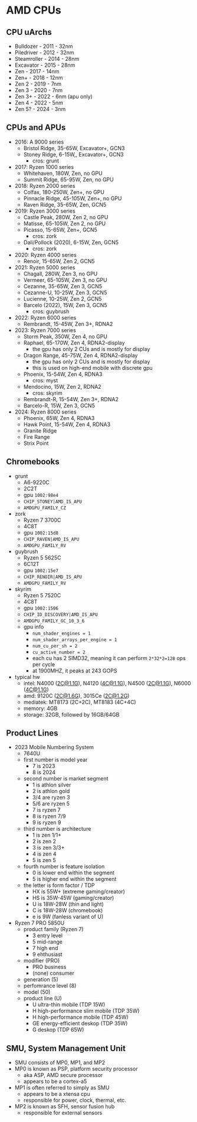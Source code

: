 AMD CPUs
========

## CPU uArchs

- Bulldozer   - 2011 - 32nm
- Piledriver  - 2012 - 32nm
- Steamroller - 2014 - 28nm
- Excavator   - 2015 - 28nm
- Zen         - 2017 - 14nm
- Zen+        - 2018 - 12nm
- Zen 2       - 2019 - 7nm
- Zen 3       - 2020 - 7nm
- Zen 3+      - 2022 - 6nm (apu only)
- Zen 4       - 2022 - 5nm
- Zen 5?      - 2024 - 3nm

## CPUs and APUs

- 2016: A 9000 series
  - Bristol Ridge, 35-65W, Excavator+, GCN3
  - Stoney Ridge, 6-15W,, Excavator+, GCN3
    - cros: grunt
- 2017: Ryzen 1000 series
  - Whitehaven, 180W, Zen, no GPU
  - Summit Ridge, 65-95W, Zen, no GPU
- 2018: Ryzen 2000 series
  - Colfax, 180-250W, Zen+, no GPU
  - Pinnacle Ridge, 45-105W, Zen+, no GPU
  - Raven Ridge, 35-65W, Zen, GCN5
- 2019: Ryzen 3000 series
  - Castle Peak, 280W, Zen 2, no GPU
  - Matisse, 65-105W, Zen 2, no GPU
  - Picasso, 15-65W, Zen+, GCN5
    - cros: zork
  - Dali/Pollock (2020), 6-15W, Zen, GCN5
    - cros: zork
- 2020: Ryzen 4000 series
  - Renoir, 15-65W, Zen 2, GCN5
- 2021: Ryzen 5000 series
  - Chagall, 280W, Zen 3, no GPU
  - Vermeer, 65-105W, Zen 3, no GPU
  - Cezanne, 35-65W, Zen 3, GCN5
  - Cezanne-U, 10-25W, Zen 3, GCN5
  - Lucienne, 10-25W, Zen 2, GCN5
  - Barcelo (2022), 15W, Zen 3, GCN5
    - cros: guybrush
- 2022: Ryzen 6000 series
  - Rembrandt, 15-45W, Zen 3+, RDNA2
- 2023: Ryzen 7000 series
  - Storm Peak, 350W, Zen 4, no GPU
  - Raphael, 65-170W, Zen 4, RDNA2-display
    - the gpu has only 2 CUs and is mostly for display
  - Dragon Range, 45-75W, Zen 4, RDNA2-display
    - the gpu has only 2 CUs and is mostly for display
    - this is used on high-end mobile with discrete gpu
  - Phoenix, 15-54W, Zen 4, RDNA3
    - cros: myst
  - Mendocino, 15W, Zen 2, RDNA2
    - cros: skyrim
  - Rembrandt-R, 15-54W, Zen 3+, RDNA2
  - Barcelo-R, 15W, Zen 3, GCN5
- 2024: Ryzen 8000 series
  - Phoenix, 65W, Zen 4, RDNA3
  - Hawk Point, 15-54W, Zen 4, RDNA3
  - Granite Ridge
  - Fire Range
  - Strix Point

## Chromebooks

- grunt
  - A6-9220C
  - 2C2T
  - gpu `1002:98e4`
  - `CHIP_STONEY|AMD_IS_APU`
  - `AMDGPU_FAMILY_CZ`
- zork
  - Ryzen 7 3700C
  - 4C8T
  - gpu `1002:15d8`
  - `CHIP_RAVEN|AMD_IS_APU`
  - `AMDGPU_FAMILY_RV`
- guybrush
  - Ryzen 5 5625C
  - 6C12T
  - gpu `1002:15e7`
  - `CHIP_RENOIR|AMD_IS_APU`
  - `AMDGPU_FAMILY_RV`
- skyrim
  - Ryzen 5 7520C
  - 4C8T
  - gpu `1002:1506`
  - `CHIP_ID_DISCOVERY|AMD_IS_APU`
  - `AMDGPU_FAMILY_GC_10_3_6`
  - gpu info
    - `num_shader_engines = 1`
    - `num_shader_arrays_per_engine = 1`
    - `num_cu_per_sh = 2`
    - `cu_active_number = 2`
    - each cu has 2 SIMD32, meaning it can perform `2*32*2=128` ops per cycle
    - at 1900MHZ, it peaks at 243 GOPS
- typical hw
  - intel: N4000 (2C@1.1G), N4120 (4C@1.1G), N4500 (2C@1.1G), N6000 (4C@1.1G)
  - amd: 9120C (2C@1.6G), 3015Ce (2C@1.2G)
  - mediatek: MT8173 (2C+2C), MT8183 (4C+4C)
  - memory: 4GB
  - storage: 32GB, followed by 16GB/64GB

## Product Lines

- 2023 Mobile Numbering System
  - 7640U
  - first number is model year
    - 7 is 2023
    - 8 is 2024
  - second number is market segment
    - 1 is athlon silver
    - 2 is athlon gold
    - 3/4 are ryzen 3
    - 5/6 are ryzen 5
    - 7 is ryzen 7
    - 8 is ryzen 7/9
    - 9 is ryzen 9
  - third number is architecture
    - 1 is zen 1/1+
    - 2 is zen 2
    - 3 is zen 3/3+
    - 4 is zen 4
    - 5 is zen 5
  - fourth number is feature isolation
    - 0 is lower end within the segment
    - 5 is higher end within the segment
  - the letter is form factor / TDP
    - HX is 55W+ (extreme gaming/creator)
    - HS is 35W-45W (gaming/creator)
    - U is 18W-28W (thin and light)
    - C is 18W-28W (chromebook)
    - e is 9W (fanless variant of U)
- Ryzen 7 PRO 5850U 
  - product family (Ryzen 7)
    - 3 entry level
    - 5 mid-range
    - 7 high end
    - 9 ehthusiast
  - modifier (PRO)
    - PRO business
    - (none) consumer
  - generation (5)
  - perfomrance level (8)
  - model (50)
  - product line (U)
    - U ultra-thin mobile (TDP 15W)
    - H high-performance slim mobile (TDP 35W)
    - H high-performance mobile (TDP 45W)
    - GE energy-efficient deskop (TDP 35W)
    - G deskop (TDP 65W)

## SMU, System Management Unit

- SMU consists of MP0, MP1, and MP2
- MP0 is known as PSP, platform security processor
  - aka ASP, AMD secure processor
  - appears to be a cortex-a5
- MP1 is often referred to simply as SMU
  - appears to be a xtensa cpu
  - responsible for power, clock, thermal, etc.
- MP2 is known as SFH, sensor fusion hub
  - responsible for external sensors
